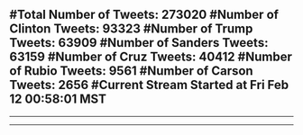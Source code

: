 #Total Number of Tweets: 273020 
#Number of Clinton Tweets: 93323
#Number of Trump Tweets: 63909
#Number of Sanders Tweets: 63159
#Number of Cruz Tweets: 40412
#Number of Rubio Tweets: 9561
#Number of Carson Tweets: 2656
#Current Stream Started at Fri Feb 12 00:58:01 MST
---
---
---
